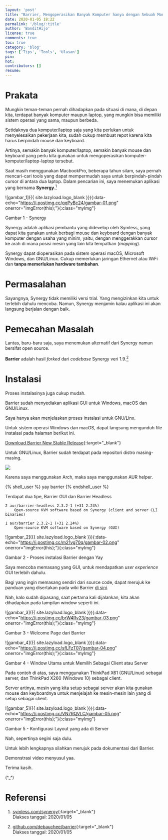 ```yaml
---
layout: 'post'
title: "Barrier, Mengoperasikan Banyak Komputer hanya dengan Sebuah Mouse dan Keyboard"
date: 2020-01-05 18:22
permalink: '/blog/:title'
author: 'BanditHijo'
license: true
comments: true
toc: true
category: 'blog'
tags: ['Tips', 'Tools', 'Ulasan']
pin:
hot:
contributors: []
resume:
---
```


<!-- BANNER OF THE POST -->
<!-- <img class="post&#45;body&#45;img" src="{{ site.lazyload.logo_blank_banner }}" data&#45;echo="#" alt="banner"> -->

# Prakata

Mungkin teman-teman pernah dihadapkan pada situasi di mana, di depan kita, terdapat banyak komputer maupun laptop, yang mungkin bisa memiliki sistem operasi yang sama, maupun berbeda.

Setidaknya dua komputer/laptop saja yang kita perlukan untuk menyelesaikan pekerjaan kita, sudah cukup membuat repot karena kita harus berpindah mouse dan keyboard.

Artinya, semakin banyak komputer/laptop, semakin banyak mouse dan keyboard yang perlu kita gunakan untuk mengoperasikan komputer-komputer/laptop-laptop tersebut.

Saat masih menggunakan MacbookPro, beberapa tahun silam, saya pernah mencari-cari tools yang dapat mempermudah saya untuk berpindah-pindah cursor di antara dua laptop. Dalam pencarian ini, saya menemukan aplikasi yang bernama **Synergy**.[<sup>1</sup>](#referensi)

![gambar_1]({{ site.lazyload.logo_blank }}){:data-echo="https://i.postimg.cc/qqPyBc24/gambar-01.png" onerror="imgError(this);"}{:class="myImg"}
<p class="img-caption">Gambar 1 - Synergy</p>

Synergy adalah aplikasi pembantu yang didevelop oleh Symless, yang dapat kita gunakan untuk berbagi mouse dan keyboard dengan banyak komputer  dengan usaha yang minim, yaitu, dengan menggerakkan cursor ke arah di mana posisi mesin yang lain kita tempatkan (*mapping*).

Synergy dapat dioperasikan pada sistem operasi macOS, Microsoft Windows, dan GNU/Linux. Cukup memerlukan jaringan Ethernet atau WiFi dan **tanpa memerlukan hardware tambahan**.

# Permasalahan

Sayangnya, Synergy tidak memiliki versi trial. Yang mengizinkan kita untuk terlebih dahulu mencoba. Namun, Synergy menjamin kalau aplikasi ini akan langsung berjalan dengan baik.

# Pemecahan Masalah

Lantas, baru-baru saja, saya menemukan alternatif dari Synergy namun bersifat open source.

**Barrier** adalah hasil *forked* dari *codebase* Synergy veri 1.9.[<sup>2</sup>](#referensi)

# Instalasi

Proses instalasinya juga cukup mudah.

Barrier sudah menyediakan aplikasi GUI untuk Windows, macOS dan GNU/Linux.

Saya hanya akan menjelaskan proses instalasi untuk GNU/Linx.

Untuk sistem operasi Windows dan macOS, dapat langsung mengunduh file instalasi pada halaman berikut ini.

[Download Barrier New Stable Release](https://github.com/debauchee/barrier/releases){:target="_blank"}

Untuk GNU/Linux, Barrier sudah terdapat pada repositori distro masing-masing.

<a href="https://repology.org/project/barrier/versions">
<img src="https://repology.org/badge/vertical-allrepos/barrier.svg" style="margin:0;" onerror="imgError(this);">
</a>

Karena saya menggunakan Arch, maka saya menggunakan AUR helper.

{% shell_user %}
yay barrier
{% endshell_user %}

Terdapat dua tipe, Barrier GUI dan Barrier Headless

```
2 aur/barrier-headless 2.3.2-1 (+31 2.24%)
    Open-source KVM software based on Synergy (client and server CLI binaries)

1 aur/barrier 2.3.2-1 (+31 2.24%)
    Open-source KVM software based on Synergy (GUI)
```

![gambar_2]({{ site.lazyload.logo_blank }}){:data-echo="https://i.postimg.cc/m21vg70q/gambar-02.png" onerror="imgError(this);"}{:class="myImg"}
<p class="img-caption">Gambar 2 - Proses instalasi Barrier dengan Yay</p>

Saya mencoba memasang yang GUI, untuk mendapatkan *user experience* GUI terlebih dahulu.

Bagi yang ingin memasang sendiri dari source code, dapat merujuk ke panduan yang disertakan pada wiki Barrier [di sini](https://github.com/debauchee/barrier/wiki/Building-on-Linux).

Nah, kalo sudah dipasang, saat pertama kali dijalankan, kita akan dihadapkan pada tampilan window seperti ini.

![gambar_3]({{ site.lazyload.logo_blank }}){:data-echo="https://i.postimg.cc/brW4Rv23/gambar-03.png" onerror="imgError(this);"}{:class="myImg"}
<p class="img-caption">Gambar 3 - Welcome Page dari Barrier</p>

![gambar_4]({{ site.lazyload.logo_blank }}){:data-echo="https://i.postimg.cc/sfLFzT07/gambar-04.png" onerror="imgError(this);"}{:class="myImg"}
<p class="img-caption">Gambar 4 - Window Utama untuk Memilih Sebagai Client atau Server</p>

Pada contoh di atas, saya menggunakan ThinkPad X61 (GNU/Linux) sebagai server, dan ThinkPad X260 (Windows 10) sebagai client.

Server artinya, mesin yang kita setup sebagai server akan kita gunakan mouse dan keyboardnya untuk menjelajah ke mesin-mesin lain yang di setup sebagai client.

![gambar_5]({{ site.lazyload.logo_blank }}){:data-echo="https://i.postimg.cc/VN7RQVLC/gambar-05.png" onerror="imgError(this);"}{:class="myImg"}
<p class="img-caption">Gambar 5 - Konfigurasi Layout yang ada di Server</p>

Nah, sepertinya segini saja dulu.

Untuk lebih lengkapnya silahkan merujuk pada dokumentasi dari Barrier.

Demonstrasi video menyusul yaa.

Terima kasih.

(^_^)





# Referensi

1. [symless.com/synergy](https://symless.com/synergy){:target="_blank"}
<br>Diakses tanggal: 2020/01/05

2. [github.com/debauchee/barrier](https://github.com/debauchee/barrier){:target="_blank"}
<br>Diakses tanggal: 2020/01/05
